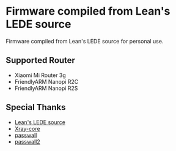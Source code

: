 # Firmware compiled from Lean's LEDE source 
Firmware compiled from Lean's LEDE source for personal use.

## Supported Router 
* Xiaomi Mi Router 3g 
* FriendlyARM Nanopi R2C 
* FriendlyARM Nanopi R2S 

## Special Thanks 
* [Lean's LEDE source](https://github.com/coolsnowwolf/lede)
* [Xray-core](https://github.com/XTLS/Xray-core)
* [passwall](https://github.com/xiaorouji/openwrt-passwall)
* [passwall2](https://github.com/xiaorouji/openwrt-passwall2)


